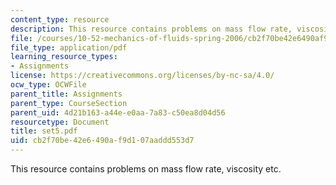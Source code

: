 ```yaml
---
content_type: resource
description: This resource contains problems on mass flow rate, viscosity etc.
file: /courses/10-52-mechanics-of-fluids-spring-2006/cb2f70be42e6490af9d107aaddd553d7_set5.pdf
file_type: application/pdf
learning_resource_types:
- Assignments
license: https://creativecommons.org/licenses/by-nc-sa/4.0/
ocw_type: OCWFile
parent_title: Assignments
parent_type: CourseSection
parent_uid: 4d21b163-a44e-e0aa-7a83-c50ea8d04d56
resourcetype: Document
title: set5.pdf
uid: cb2f70be-42e6-490a-f9d1-07aaddd553d7
---
```

This resource contains problems on mass flow rate, viscosity etc.